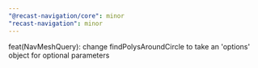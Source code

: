 ```yaml
---
"@recast-navigation/core": minor
"recast-navigation": minor
---
```


feat(NavMeshQuery): change findPolysAroundCircle to take an 'options' object for optional parameters

